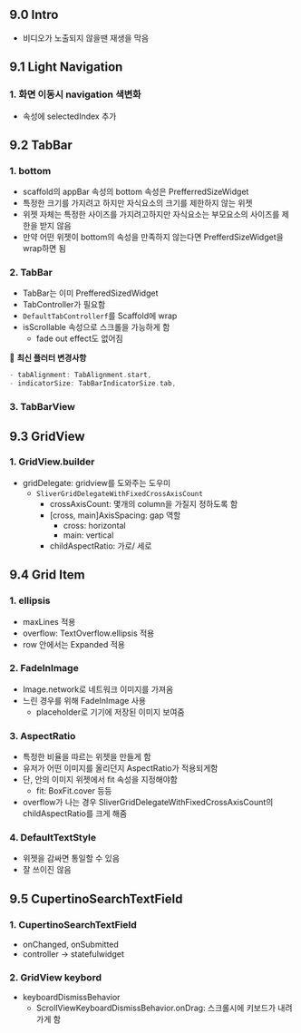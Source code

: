 ## 9.0 Intro

- 비디오가 노출되지 않을땐 재생을 막음



## 9.1 Light Navigation

### 1. 화면 이동시 navigation 색변화 

- 속성에 selectedIndex 추가



## 9.2 TabBar

### 1. bottom

- scaffold의 appBar 속성의 bottom 속성은 PrefferredSizeWidget
- 특정한 크기를 가지려고 하지만 자식요소의 크기를 제한하지 않는 위젯
- 위젯 자체는 특정한 사이즈를 가지려고하지만 자식요소는 부모요소의 사이즈를 제한을 받지 않음
- 만약 어떤 위젯이 bottom의 속성을 만족하지 않는다면 PrefferdSizeWidget을 wrap하면 됨

### 2. TabBar

- TabBar는 이미 PrefferedSizedWidget
- TabController가 필요함
- `DefaultTabControllerf`를 Scaffold에 wrap
- isScrollable 속성으로 스크롤을 가능하게 함
  - fade out effect도 없어짐

📌 **최신 플러터 변경사항**

```dart
- tabAlignment: TabAlignment.start,
- indicatorSize: TabBarIndicatorSize.tab,
```

### 3. TabBarView



## 9.3 GridView

### 1. GridView.builder

- gridDelegate: gridview를 도와주는 도우미
  - `SliverGridDelegateWithFixedCrossAxisCount`
    - crossAxisCount: 몇개의 column을 가질지 정하도록 함
    - [cross, main]AxisSpacing: gap 역할
      - cross: horizontal
      - main: vertical
    - childAspectRatio: 가로/ 세로



## 9.4 Grid Item

### 1. ellipsis

- maxLines 적용
- overflow: TextOverflow.ellipsis 적용
- row 안에서는 Expanded 적용



### 2. FadeInImage

- Image.network로 네트워크 이미지를 가져옴
- 느린 경우를 위해 FadeInImage 사용
  - placeholder로 기기에 저장된 이미지 보여줌



### 3. AspectRatio

- 특정한 비율을 따르는 위젯을 만들게 함
- 유저가 어떤 이미지를 올리던지 AspectRatio가 적용되게함
- 단, 안의 이미지 위젯에서 fit 속성을 지정해야함
  - fit: BoxFit.cover 등등
- overflow가 나는 경우 SliverGridDelegateWithFixedCrossAxisCount의 childAspectRatio를 크게 해줌



### 4. DefaultTextStyle

- 위젯을 감싸면 통일할 수 있음
- 잘 쓰이진 않음



## 9.5 CupertinoSearchTextField

### 1. CupertinoSearchTextField

- onChanged, onSubmitted
- controller -> statefulwidget



### 2. GridView keybord

- keyboardDismissBehavior
  - ScrollViewKeyboardDismissBehavior.onDrag: 스크롤시에 키보드가 내려가게 함





